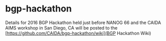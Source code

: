 # bgp-hackathon

Details for 2016 BGP Hackathon held just before NANOG 66 and the CAIDA AIMS workshop in San Diego, CA will be posted to the [https://github.com/CAIDA/bgp-hackathon/wiki](BGP Hackathon Wiki)
